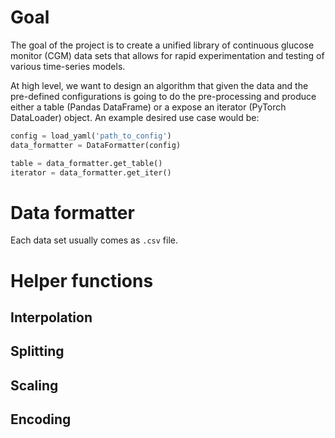 # Goal 

The goal of the project is to create  a unified library of continuous glucose monitor (CGM) data sets that allows for rapid experimentation and testing of various time-series models. 

At high level, we want to design an algorithm that given the data and the pre-defined configurations is going to do the pre-processing and produce either a table (Pandas DataFrame) or a expose an iterator (PyTorch DataLoader) object. An example desired use case would be:

```python
config = load_yaml('path_to_config')
data_formatter = DataFormatter(config)

table = data_formatter.get_table()
iterator = data_formatter.get_iter()
```

# Data formatter

Each data set usually comes as `.csv` file. 

# Helper functions

## Interpolation 

## Splitting 

## Scaling

## Encoding